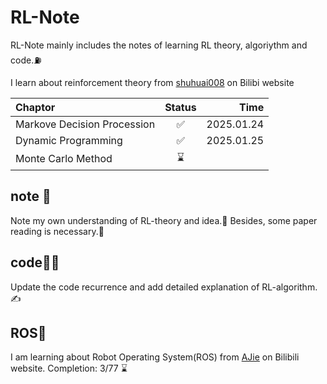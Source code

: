 # RL-Note
RL-Note mainly includes the notes of learning RL theory, algoriythm and code.⛽️

I learn about reinforcement theory from [shuhuai008](https://space.bilibili.com/97068901) on Bilibi website

| Chaptor   | Status |  Time |
| :----- | :--: | -------: |
|Markove Decision Procession|✅|2025.01.24|
|Dynamic Programming|✅|2025.01.25|
|Monte Carlo Method|⌛️| |

## note 📒
Note my own understanding of RL-theory and idea.🧠 Besides, some paper reading is necessary.📖

## code🧑‍💻
Update the code recurrence and add detailed explanation of RL-algorithm.✍️

## ROS🤖
I am learning about Robot Operating System(ROS) from [AJie](https://www.bilibili.com/video/BV1BP4y1o7pw) on Bilibili website.
Completion: 3/77 ⌛️
